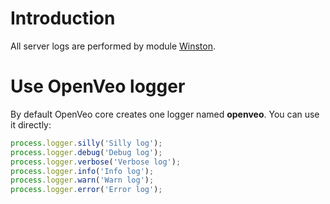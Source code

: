 # Introduction

All server logs are performed by module [Winston](https://www.npmjs.com/package/winston).

# Use OpenVeo logger

By default OpenVeo core creates one logger named **openveo**. You can use it directly:

```javascript
process.logger.silly('Silly log');
process.logger.debug('Debug log');
process.logger.verbose('Verbose log');
process.logger.info('Info log');
process.logger.warn('Warn log');
process.logger.error('Error log');
```
